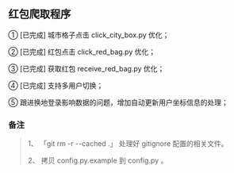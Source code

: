 ## 红包爬取程序

① [已完成] 城市格子点击 click_city_box.py 优化；

② [已完成] 红包点击 click_red_bag.py 优化；

③ [已完成] 获取红包 receive_red_bag.py 优化；

④ [已完成] 支持多用户切换；

⑤ 跟进换地登录影响数据的问题，增加自动更新用户坐标信息的处理；

### 备注

> 1、 「git rm -r --cached .」 处理好 gitignore 配置的相关文件。
>
> 2、 拷贝 config.py.example 到 config.py 。